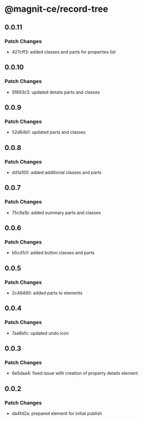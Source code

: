 # @magnit-ce/record-tree

## 0.0.11

### Patch Changes

- 427cff3: added classes and parts for properties list

## 0.0.10

### Patch Changes

- 5f893c3: updated details parts and classes

## 0.0.9

### Patch Changes

- 52d64b1: updated parts and classes

## 0.0.8

### Patch Changes

- dd1a100: added additional classes and parts

## 0.0.7

### Patch Changes

- 75c9a1b: added summary parts and classes

## 0.0.6

### Patch Changes

- b5cd1cf: added button classes and parts

## 0.0.5

### Patch Changes

- 2c46480: added parts to elements

## 0.0.4

### Patch Changes

- 7aa8efc: updated undo icon

## 0.0.3

### Patch Changes

- 6e5daa4: fixed issue with creation of property details element

## 0.0.2

### Patch Changes

- da4fd2a: prepared element for initial publish

